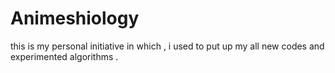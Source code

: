 # Animeshiology
this is my personal initiative in which , i used to put up my all new codes and experimented algorithms .
